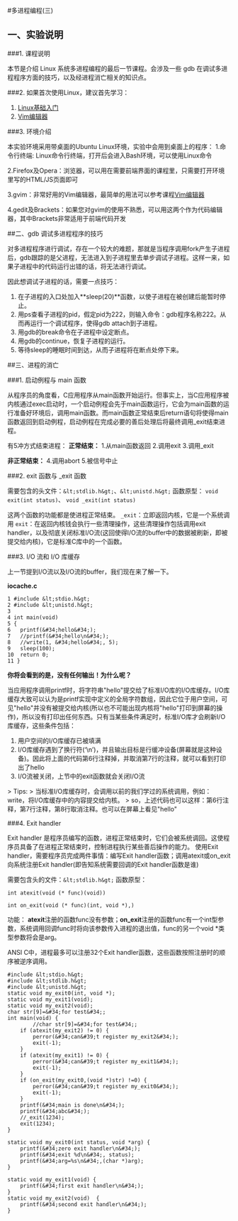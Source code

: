 #多进程编程(三)

## 一、实验说明

###1. 课程说明

本节是介绍 Linux 系统多进程编程的最后一节课程。会涉及一些 gdb 在调试多进程程序方面的技巧，以及经进程消亡相关的知识点。

###2. 如果首次使用Linux，建议首先学习：

1. [Linux基础入门](http://www.shiyanlou.com/courses/1)
2. [Vim编辑器](http://www.shiyanlou.com/courses/2)

###3. 环境介绍

本实验环境采用带桌面的Ubuntu Linux环境，实验中会用到桌面上的程序：
1.命令行终端: Linux命令行终端，打开后会进入Bash环境，可以使用Linux命令 

2.Firefox及Opera：浏览器，可以用在需要前端界面的课程里，只需要打开环境里写的HTML/JS页面即可 

3.gvim：非常好用的Vim编辑器，最简单的用法可以参考课程[Vim编辑器](http://www.shiyanlou.com/courses/2) 

4.gedit及Brackets：如果您对gvim的使用不熟悉，可以用这两个作为代码编辑器，其中Brackets非常适用于前端代码开发 


##二、gdb 调试多进程程序的技巧

对多进程程序进行调试，存在一个较大的难题，那就是当程序调用fork产生子进程后，gdb跟踪的是父进程，无法进入到子进程里去单步调试子进程。这样一来，如果子进程中的代码运行出错的话，将无法进行调试。

因此想调试子进程的话，需要一点技巧：
1. 在子进程的入口处加入**sleep(20)**函数，以使子进程在被创建后能暂时停止。
2. 用ps查看子进程的pid，假定pid为222，则输入命令：gdb程序名称222。从而再运行一个调试程序，使得gdb attach到子进程。
3. 用gdb的break命令在子进程中设定断点。
4. 用gdb的continue，恢复子进程的运行。
5. 等待sleep的睡眠时间到达，从而子进程将在断点处停下来。

##三、进程的消亡

###1. 启动例程与 main 函数

从程序员的角度看，C应用程序从main函数开始运行。但事实上，当C应用程序被内核通过exec启动时，一个启动例程会先于main函数运行，它会为main函数的运行准备好环境后，调用main函数。而main函数正常结束后return语句将使得main函数返回到启动例程，启动例程在完成必要的善后处理后将最终调用_exit结束进程。

有5冲方式结束进程：
**正常结束：**
1.从main函数返回
2.调用exit
3.调用_exit

**非正常结束：**
4.调用abort
5.被信号中止

###2. exit 函数与 _exit 函数

需要包含的头文件：`&lt;stdlib.h&gt;`、`&lt;unistd.h&gt;`
函数原型：
`void exit(int status)`、 `void _exit(int status)`

这两个函数的功能都是使进程正常结束。
`_exit`：立即返回内核，它是一个系统调用
`exit`：在返回内核钱会执行一些清理操作，这些清理操作包括调用exit handler，以及彻底关闭标准I/O流(这回使得I/O流的buffer中的数据被刷新，即被提交给内核)，它是标准C库中的一个函数。

###3. I/O 流和 I/O 库缓存

上一节提到I/O流以及I/O流的buffer，我们现在来了解一下。

**iocache.c**
```
1 #include &lt;stdio.h&gt;
2 #include &lt;unistd.h&gt;
3 
4 int main(void)
5 {
6 	printf(&#34;hello&#34;);
7 	//printf(&#34;hello\n&#34;);
8 	//write(1, &#34;hello&#34;, 5);
9 	sleep(100);
10	return 0;
11 }
```

**你将会看到的是，没有任何输出！为什么呢？**

当应用程序调用printf时，将字符串&#34;hello&#34;提交给了标准I/O库的I/O库缓存。I/O库缓存大致可以认为是printf实现中定义的全局字符数组，因此它位于用户空间，可见&#34;hello&#34;并没有被提交给内核(所以也不可能出现内核将&#34;hello&#34;打印到屏幕的操作)，所以没有打印出任何东西。只有当某些条件满足时，标准I/O库才会刷新I/O库缓存，这些条件包括：
1. 用户空间的I/O库缓存已被填满
2. I/O库缓存遇到了换行符(‘\n’)，并且输出目标是行缓冲设备(屏幕就是这种设备)。因此将上面的代码第6行注释掉，并取消第7行的注释，就可以看到打印出了hello
3. I/O流被关闭，上节中的exit函数就会关闭I/O流

&gt; Tips:
&gt; 当标准I/O库缓存时，会调用以前的我们学过的系统调用，例如：write，将I/O库缓存中的内容提交给内核。
&gt; so，上述代码也可以这样：第6行注释，第7行注释，第8行取消注释。也可以在屏幕上看见&#34;hello&#34;

###4. Exit handler 

Exit handler 是程序员编写的函数，进程正常结束时，它们会被系统调回。这使程序员具备了在进程正常结束时，控制进程执行某些善后操作的能力。
使用Exit handler，需要程序员完成两件事情：编写Exit handler函数；调用atexit或on_exit向系统注册Exit handler(即告知系统需要回调的Exit handler函数是谁)

需要包含头的文件：`&lt;stdlib.h&gt;`
函数原型：
```
int atexit(void (* func)(void))
```

```
int on_exit(void (* func)(int, void *),)
```

功能：
**atexit**注册的函数func没有参数；**on_exit**注册的函数func有一个int型参数，系统调用回调func时将向该参数传入进程的退出值，func的另一个void \*类型参数将会是arg。

ANSI C中，进程最多可以注册32个Exit handler函数，这些函数按照注册时的顺序被逆序调用。
```
#include &lt;stdio.h&gt;
#include &lt;stdlib.h&gt;
#include &lt;unistd.h&gt;
static void my_exit0(int, void *);
static void my_exit1(void);
static void my_exit2(void);
char str[9]=&#34;for test&#34;;
int main(void) {
        //char str[9]=&#34;for test&#34;;
    if (atexit(my_exit2) != 0) {
        perror(&#34;can&#39;t register my_exit2&#34;); 
        exit(-1); 
    }
    if (atexit(my_exit1) != 0) { 
        perror(&#34;can&#39;t register my_exit1&#34;); 
        exit(-1); 
    }
    if (on_exit(my_exit0,(void *)str) !=0) {
        perror(&#34;can&#39;t register my_exit0&#34;); 
        exit(-1); 
    }
    printf(&#34;main is done\n&#34;);
    printf(&#34;abc&#34;);
    //_exit(1234);
    exit(1234);
}

static void my_exit0(int status, void *arg) {
    printf(&#34;zero exit handler\n&#34;);
    printf(&#34;exit %d\n&#34;, status);
    printf(&#34;arg=%s\n&#34;,(char *)arg);
}

static void my_exit1(void) {
    printf(&#34;first exit handler\n&#34;);
}
static void my_exit2(void)  {
    printf(&#34;second exit handler\n&#34;);
}
```
